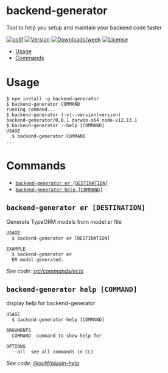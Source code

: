 backend-generator
=================

Tool to help you setup and maintain your backend code faster

[![oclif](https://img.shields.io/badge/cli-oclif-brightgreen.svg)](https://oclif.io)
[![Version](https://img.shields.io/npm/v/backend-generator.svg)](https://npmjs.org/package/backend-generator)
[![Downloads/week](https://img.shields.io/npm/dw/backend-generator.svg)](https://npmjs.org/package/backend-generator)
[![License](https://img.shields.io/npm/l/backend-generator.svg)](https://github.com/ikatun/backend-generator/blob/master/package.json)

<!-- toc -->
* [Usage](#usage)
* [Commands](#commands)
<!-- tocstop -->
# Usage
<!-- usage -->
```sh-session
$ npm install -g backend-generator
$ backend-generator COMMAND
running command...
$ backend-generator (-v|--version|version)
backend-generator/0.0.1 darwin-x64 node-v12.13.1
$ backend-generator --help [COMMAND]
USAGE
  $ backend-generator COMMAND
...
```
<!-- usagestop -->
# Commands
<!-- commands -->
* [`backend-generator er [DESTINATION]`](#backend-generator-er-destination)
* [`backend-generator help [COMMAND]`](#backend-generator-help-command)

## `backend-generator er [DESTINATION]`

Generate TypeORM models from model.er file

```
USAGE
  $ backend-generator er [DESTINATION]

EXAMPLE
  $ backend-generator er
  ER model generated.
```

_See code: [src/commands/er.ts](https://github.com/ikatun/backend-generator/blob/v0.0.1/src/commands/er.ts)_

## `backend-generator help [COMMAND]`

display help for backend-generator

```
USAGE
  $ backend-generator help [COMMAND]

ARGUMENTS
  COMMAND  command to show help for

OPTIONS
  --all  see all commands in CLI
```

_See code: [@oclif/plugin-help](https://github.com/oclif/plugin-help/blob/v2.2.3/src/commands/help.ts)_
<!-- commandsstop -->
